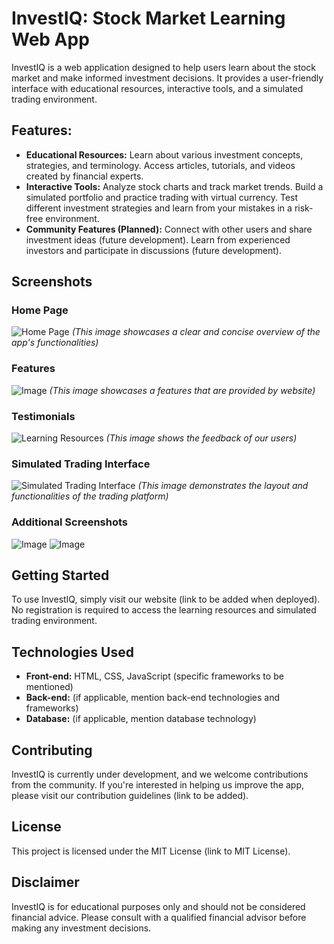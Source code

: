 # InvestIQ: Stock Market Learning Web App

InvestIQ is a web application designed to help users learn about the stock market and make informed investment decisions. It provides a user-friendly interface with educational resources, interactive tools, and a simulated trading environment.

## Features:

- **Educational Resources:** Learn about various investment concepts, strategies, and terminology. Access articles, tutorials, and videos created by financial experts.
- **Interactive Tools:** Analyze stock charts and track market trends. Build a simulated portfolio and practice trading with virtual currency. Test different investment strategies and learn from your mistakes in a risk-free environment.
- **Community Features (Planned):** Connect with other users and share investment ideas (future development). Learn from experienced investors and participate in discussions (future development).

## Screenshots

### Home Page
![Home Page](https://res.cloudinary.com/dxebmxfnh/image/upload/v1741243297/ee3rkrejqytn9vodtgnr.png)
_(This image showcases a clear and concise overview of the app's functionalities)_

### Features
![Image](https://res.cloudinary.com/dxebmxfnh/image/upload/v1741243296/jfskpnyivmjvwl2xznyt.png)
_(This image showcases a features that are provided by website)_

### Testimonials
![Learning Resources](https://res.cloudinary.com/dxebmxfnh/image/upload/v1741243297/svnz5zbew0m1wdbbinhm.png)
_(This image shows the feedback of our users)_

### Simulated Trading Interface
![Simulated Trading Interface](https://res.cloudinary.com/dxebmxfnh/image/upload/v1741243297/ro1ihbz48dcyjbiqvczn.png)
_(This image demonstrates the layout and functionalities of the trading platform)_

### Additional Screenshots
![Image](https://res.cloudinary.com/dxebmxfnh/image/upload/v1741243296/og0ijvydbu3tm7yvzhtt.png)
![Image](https://res.cloudinary.com/dxebmxfnh/image/upload/v1741243296/ifwjl5p9nufmqonolhn0.png)

## Getting Started

To use InvestIQ, simply visit our website (link to be added when deployed). No registration is required to access the learning resources and simulated trading environment.

## Technologies Used

- **Front-end:** HTML, CSS, JavaScript (specific frameworks to be mentioned)
- **Back-end:** (if applicable, mention back-end technologies and frameworks)
- **Database:** (if applicable, mention database technology)

## Contributing

InvestIQ is currently under development, and we welcome contributions from the community. If you're interested in helping us improve the app, please visit our contribution guidelines (link to be added).

## License

This project is licensed under the MIT License (link to MIT License).

## Disclaimer

InvestIQ is for educational purposes only and should not be considered financial advice. Please consult with a qualified financial advisor before making any investment decisions.

